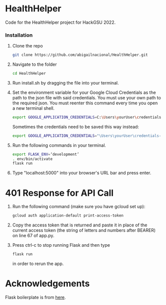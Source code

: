 # HealthHelper
Code for the HealthHelper project for HackGSU 2022.

### Installation

1. Clone the repo
   ```sh
   git clone https://github.com/abigailnacional/HealthHelper.git
   ```
2. Navigate to the folder
   ```sh
   cd HealthHelper
   ```
3. Run install.sh by dragging the file into your terminal.

4. Set the environment variable for your Google Cloud Credentials as the path to the json file with said credentials. You must use your own path to the required json. You must reenter this command every time you open a new terminal shell.
   ```sh
   export GOOGLE_APPLICATION_CREDENTIALS=C:\Users\yourUser\credentials-file.json
   ```
   Sometimes the credentials need to be saved this way instead:
   ```sh
   export GOOGLE_APPLICATION_CREDENTIALS="\Users\yourUser\credentials-file.json"
   ```

5. Run the following commands in your terminal.
   ```sh
   export FLASK_ENV=‘development’
   . env/bin/activate
   flask run
   ```

6. Type "localhost:5000" into your browser's URL bar and press enter.

# 401 Response for API Call
1. Run the following command (make sure you have gcloud set up):
   ```sh
   gcloud auth application-default print-access-token
   ```

2. Copy the access token that is returned and paste it in place of the current access token (the string of letters and numbers after BEARER) on line 67 of app.py.

3. Press ctrl-c to stop running Flask and then type
   ```sh
   flask run
   ```
   in order to rerun the app.

# Acknowledgements
Flask boilerplate is from [here](https://github.com/abigailnacional/flask-boilerplate.git).

